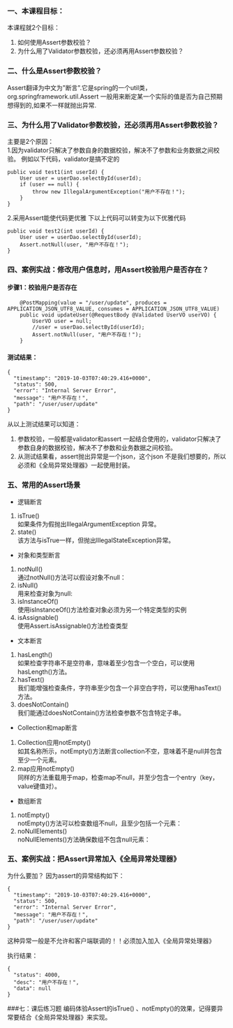 ### 一、本课程目标：
本课程就2个目标：
1. 如何使用Assert参数校验？
2. 为什么用了Validator参数校验，还必须再用Assert参数校验？

### 二、什么是Assert参数校验？
Assert翻译为中文为"断言".它是spring的一个util类，org.springframework.util.Assert
一般用来断定某一个实际的值是否为自己预期想得到的,如果不一样就抛出异常.

### 三、为什么用了Validator参数校验，还必须再用Assert参数校验？
主要是2个原因：<br>
1.因为validator只解决了参数自身的数据校验，解决不了参数和业务数据之间校验。
   例如以下代码，validator是搞不定的
``` 
public void test1(int userId) {
    User user = userDao.selectById(userId);
    if (user == null) {
        throw new IllegalArgumentException("用户不存在！");
    }
}
```
2.采用Assert能使代码更优雅
下以上代码可以转变为以下优雅代码
``` 
public void test2(int userId) {
    User user = userDao.selectById(userId);
    Assert.notNull(user, "用户不存在！");
}
```

### 四、案例实战：修改用户信息时，用Assert校验用户是否存在？
#### 步骤1：校验用户是否存在
``` 
    @PostMapping(value = "/user/update", produces = APPLICATION_JSON_UTF8_VALUE, consumes = APPLICATION_JSON_UTF8_VALUE)
    public void updateUser(@RequestBody @Validated UserVO userVO) {
        UserVO user = null;
        //user = userDao.selectById(userId);
        Assert.notNull(user, "用户不存在！");
    }
```
#### 测试结果：
``` 
{
  "timestamp": "2019-10-03T07:40:29.416+0000",
  "status": 500,
  "error": "Internal Server Error",
  "message": "用户不存在！",
  "path": "/user/user/update"
}
```
从以上测试结果可以知道：
1. 参数校验，一般都是validator和assert 一起结合使用的，validator只解决了参数自身的数据校验，解决不了参数和业务数据之间校验。
2. 从测试结果看，assert抛出异常是一个json，这个json 不是我们想要的，所以必须和《全局异常处理器》一起使用封装。



### 五、常用的Assert场景
- 逻辑断言
1. isTrue()
<br>如果条件为假抛出IllegalArgumentException 异常。
1. state()
<br>该方法与isTrue一样，但抛出IllegalStateException异常。

- 对象和类型断言
1. notNull()
<br>通过notNull()方法可以假设对象不null：
1. isNull()
<br>用来检查对象为null:
1. isInstanceOf()
<br>使用isInstanceOf()方法检查对象必须为另一个特定类型的实例
1. isAssignable()
<br>使用Assert.isAssignable()方法检查类型

- 文本断言
1. hasLength()
<br>如果检查字符串不是空符串，意味着至少包含一个空白，可以使用hasLength()方法。
1. hasText()
<br>我们能增强检查条件，字符串至少包含一个非空白字符，可以使用hasText()方法。
1. doesNotContain()
<br>我们能通过doesNotContain()方法检查参数不包含特定子串。

- Collection和map断言
1. Collection应用notEmpty()
<br>如其名称所示，notEmpty()方法断言collection不空，意味着不是null并包含至少一个元素。
1. map应用notEmpty()
<br>同样的方法重载用于map，检查map不null，并至少包含一个entry（key，value键值对）。

- 数组断言
1. notEmpty()
<br>notEmpty()方法可以检查数组不null，且至少包括一个元素：
1. noNullElements()
<br>noNullElements()方法确保数组不包含null元素：

### 五、案例实战：把Assert异常加入《全局异常处理器》
为什么要加？
因为assert的异常结构如下：
``` 
{
  "timestamp": "2019-10-03T07:40:29.416+0000",
  "status": 500,
  "error": "Internal Server Error",
  "message": "用户不存在！",
  "path": "/user/user/update"
}
```
这种异常一般是不允许和客户端联调的！！必须加入加入《全局异常处理器》

执行结果：
``` 
{
  "status": 4000,
  "desc": "用户不存在！",
  "data": null
}
```

###七：课后练习题
编码体验Assert的isTrue() 、notEmpty()的效果，记得要异常要结合《全局异常处理器》来实现。
